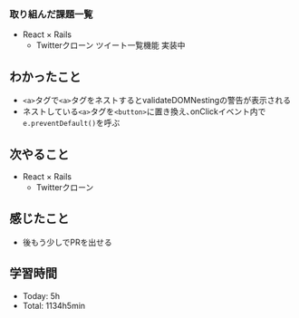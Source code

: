 ### 取り組んだ課題一覧
- React × Rails
  - Twitterクローン ツイート一覧機能 実装中
## わかったこと
- `<a>`タグで`<a>`タグをネストするとvalidateDOMNestingの警告が表示される
- ネストしている`<a>`タグを`<button>`に置き換え､onClickイベント内で`e.preventDefault()`を呼ぶ
## 次やること
- React × Rails
  - Twitterクローン
## 感じたこと
- 後もう少しでPRを出せる
## 学習時間
- Today: 5h
- Total: 1134h5min